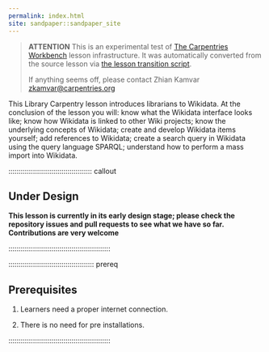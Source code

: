 ```yaml
---
permalink: index.html
site: sandpaper::sandpaper_site
---
```


> **ATTENTION** This is an experimental test of [The Carpentries Workbench](https://carpentries.github.io/workbench) lesson infrastructure.
> It was automatically converted from the source lesson via [the lesson transition script](https://github.com/carpentries/lesson-transition/).
> 
> If anything seems off, please contact Zhian Kamvar [zkamvar@carpentries.org](mailto:zkamvar@carpentries.org)

This Library Carpentry lesson introduces librarians to Wikidata.
At the conclusion of the lesson you will: know what the Wikidata interface looks like;
know how Wikidata is linked to other Wiki projects;
know the underlying concepts of Wikidata;
create and develop Wikidata items yourself;
add references to Wikidata;
create a search query in Wikidata using the query language SPARQL;
understand how to perform a mass import into Wikidata.

:::::::::::::::::::::::::::::::::::::::::  callout

## Under Design

**This lesson is currently in its early design stage;
please check the repository issues and pull requests
to see what we have so far.
Contributions are very welcome**


::::::::::::::::::::::::::::::::::::::::::::::::::

::::::::::::::::::::::::::::::::::::::::::  prereq

## Prerequisites

1. Learners need a proper internet connection.

2. There is no need for pre installations.
  

::::::::::::::::::::::::::::::::::::::::::::::::::




